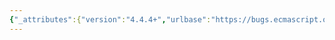```yaml
---
{"_attributes":{"version":"4.4.4+","urlbase":"https://bugs.ecmascript.org/","maintainer":"dherman@mozilla.com"},"bug":{"bug_id":3026,"creation_ts":"2014-07-22 02:24:00 -0700","short_desc":"9.5.12  [[OwnPropertyKeys]] ( ): Missing type check / conversion for property keys in step 20","delta_ts":"2014-08-25 08:29:27 -0700","product":"Draft for 6th Edition","component":"technical issue","version":"Rev 26: July 18, 2014 Draft","rep_platform":"All","op_sys":"All","bug_status":"RESOLVED","resolution":"FIXED","priority":"Normal","bug_severity":"normal","everconfirmed":true,"reporter":{"uid":"andrebargull","name":"André Bargull"},"assigned_to":{"uid":"allen","name":"Allen Wirfs-Brock"},"cc":"erights","long_desc":[{"commentid":9457,"comment_count":0,"who":{"uid":"andrebargull","name":"André Bargull"},"bug_when":"2014-07-22 02:24:27 -0700","thetext":"9.5.12  [[OwnPropertyKeys]] ( ), step 20.a-c:\n\n\nThe key variable needs to be converted to a valid property key type before [[GetOwnProperty]] is called in step 20.c."},{"commentid":9533,"comment_count":1,"who":{"uid":"allen","name":"Allen Wirfs-Brock"},"bug_when":"2014-07-24 12:17:27 -0700","thetext":"fixed in Rev27 editor's draft\n\nBug 3025 fix now ensures that all key values are valid property keys"},{"commentid":9935,"comment_count":2,"who":{"uid":"allen","name":"Allen Wirfs-Brock"},"bug_when":"2014-08-25 08:29:27 -0700","thetext":"fixed in rev27 draft"}]}}
---
```

